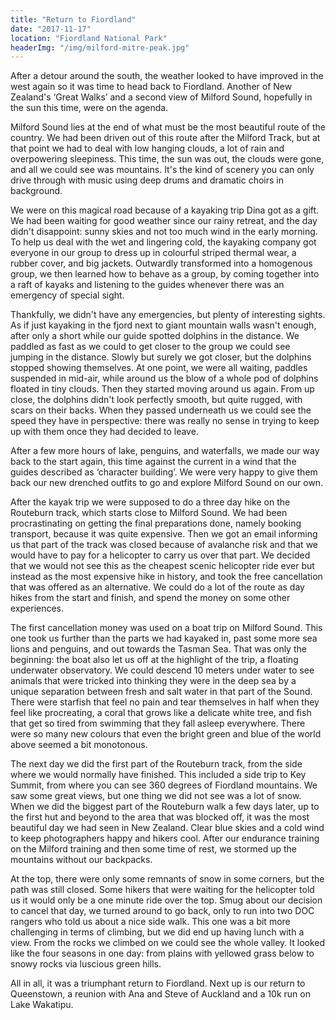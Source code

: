 ```yaml
---
title: "Return to Fiordland"
date: "2017-11-17"
location: "Fiordland National Park"
headerImg: "/img/milford-mitre-peak.jpg"
---
```


After a detour around the south, the weather looked to have improved in the west again so it was time to head back to Fiordland. Another of New Zealand's ‘Great Walks’ and a second view of Milford Sound, hopefully in the sun this time, were on the agenda.

Milford Sound lies at the end of what must be the most beautiful route of the country. We had been driven out of this route after the Milford Track, but at that point we had to deal with low hanging clouds, a lot of rain and overpowering sleepiness. This time, the sun was out, the clouds were gone, and all we could see was mountains. It's the kind of scenery you can only drive through with music using deep drums and dramatic choirs in background. 

We were on this magical road because of a kayaking trip Dina got as a gift. We had been waiting for good weather since our rainy retreat, and the day didn't disappoint: sunny skies and not too much wind in the early morning. To help us deal with the wet and lingering cold, the kayaking company got everyone in our group to dress up in colourful striped thermal wear, a rubber cover, and big jackets. Outwardly transformed into a homogenous group, we then learned how to behave as a group, by coming together into a raft of kayaks and listening to the guides whenever there was an emergency of special sight.

<div><photo url="/img/milford-dolphins.jpg" fullwidth="true"></photo></div>

Thankfully, we didn't have any emergencies, but plenty of interesting sights. As if just kayaking in the fjord next to giant mountain walls wasn't enough, after only a short while our guide spotted dolphins in the distance. We paddled as fast as we could to get closer to the group we could see jumping in the distance. Slowly but surely we got closer, but the dolphins stopped showing themselves. At one point, we were all waiting, paddles suspended in mid-air, while around us the blow of a whole pod of dolphins floated in tiny clouds. Then they started moving around us again. From up close, the dolphins didn't look perfectly smooth, but quite rugged, with scars on their backs. When they passed underneath us we could see the speed they have in perspective: there was really no sense in trying to keep up with them once they had decided to leave. 

After a few more hours of lake, penguins, and waterfalls, we made our way back to the start again, this time against the current in a wind that the guides described as ‘character building’. We were very happy to give them back our new drenched outfits to go and explore Milford Sound on our own.

<div><photo url="/img/milford-waterfall.jpg" fullwidth="true"></photo></div>

After the kayak trip we were supposed to do a three day hike on the Routeburn track, which starts close to Milford Sound. We had been procrastinating on getting the final preparations done, namely booking transport, because it was quite expensive. Then we got an email informing us that part of the track was closed because of avalanche risk and that we would have to pay for a helicopter to carry us over that part. We decided that we would not see this as the cheapest scenic helicopter ride ever but instead as the most expensive hike in history, and took the free cancellation that was offered as an alternative. We could do a lot of the route as day hikes from the start and finish, and spend the money on some other experiences.

The first cancellation money was used on a boat trip on Milford Sound. This one took us further than the parts we had kayaked in, past some more sea lions and penguins, and out towards the Tasman Sea. That was only the beginning: the boat also let us off at the highlight of the trip, a floating underwater observatory. We could descend 10 meters under water to see animals that were tricked  into thinking they were in the deep sea by a unique separation between fresh and salt water in that part of the Sound. There were starfish that feel no pain and tear themselves in half when they feel like procreating, a coral that grows like a delicate white tree, and fish that get so tired from swimming that they fall asleep everywhere. There were so many new colours that even the bright green and blue of the world above seemed a bit monotonous.

<div><photo url="/img/routeburn-key-summit.jpg" fullwidth="true"></photo></div>

The next day we did the first part of the Routeburn track, from the side where we would normally have finished. This included a side trip to Key Summit, from where you can see 360 degrees of Fiordland mountains. We saw some great views, but one thing we did not see was a lot of snow. When we did the biggest part of the Routeburn walk a few days later, up to the first hut and beyond to the area that was blocked off, it was the most beautiful day we had seen in New Zealand. Clear blue skies and a cold wind to keep photographers happy and hikers cool. After our endurance training on the Milford training and then some time of rest, we stormed up the mountains without our backpacks.

<div><photo url="/img/routeburn-valley.jpg" fullwidth="true"></photo></div>

At the top, there were only some remnants of snow in some corners, but the path was still closed. Some hikers that were waiting for the helicopter told us it would only be a one minute ride over the top. Smug about our decision to cancel that day, we turned around to go back, only to run into two DOC rangers who told us about a nice side walk. This one was a bit more challenging in terms of climbing, but we did end up having lunch with a view. From the rocks we climbed on we could see the whole valley. It looked like the four seasons in one day: from plains with yellowed grass below to snowy rocks via luscious green hills.

<div><map route="/route/routeburn-combined.json" type="article" layer="terrain" caption="The two ends of the Routeburn Track that we walked, with the missing section in between"></map></div>

All in all, it was a triumphant return to Fiordland. Next up is our return to Queenstown, a reunion with Ana and Steve of Auckland and a 10k run on Lake Wakatipu.